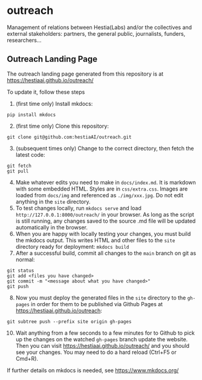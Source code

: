 # outreach
Management of relations between Hestia(Labs) and/or the collectives and external stakeholders: partners, the general public, journalists, funders, researchers...


## Outreach Landing Page

The outreach landing page generated from this repository is at https://hestiaai.github.io/outreach/

To update it, follow these steps

1. (first time only) Install mkdocs:
```
pip install mkdocs
```
2. (first time only) Clone this repository:
```
git clone git@github.com:hestiaAI/outreach.git
```
3. (subsequent times only) Change to the correct directory, then fetch the latest code:
```
git fetch
git pull
```
4. Make whatever edits you need to make in `docs/index.md`. It is markdown with some embedded HTML. Styles are in `css/extra.css`. Images are loaded from `docs/img` and referenced as `./img/xxx.jpg`. Do not edit anything in the `site` directory.
5. To test changes locally, run `mkdocs serve` and load `http://127.0.0.1:8000/outreach/` in your browser. As long as the script is still running, any changes saved to the source .md file will be updated automatically in the browser.
6. When you are happy with locally testing your changes, you must build the mkdocs output. This writes HTML and other files to the `site` directory ready for deployment:
`mkdocs build`
7. After a successful build, commit all changes to the `main` branch on git as normal:
```
git status
git add <files you have changed>
git commit -m "<message about what you have changed>"
git push
```
8. Now you must deploy the generated files in the `site` directory to the `gh-pages` in order for them to be published via Github Pages at https://hestiaai.github.io/outreach:
```
git subtree push --prefix site origin gh-pages
```
10. Wait anything from a few seconds to a few minutes for to Github to pick up the changes on the watched `gh-pages` branch update the website. Then you can visit https://hestiaai.github.io/outreach/ and you should see your changes. You may need to do a hard reload (Ctrl+F5 or Cmd+R).

If further details on mkdocs is needed, see https://www.mkdocs.org/

